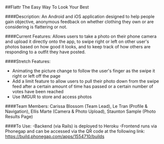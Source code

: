 ##Flattr
The Easy Way To Look Your Best

####Description:
An Android and iOS application designed to help people gain objective, anonymous feedback on whether clothing they own or are considering is flattering or not. 

####Current Features: 
Allows users to take a photo on their phone camera and upload it directly onto the app, to swipe right or left on other user's photos based on how good it looks, and to keep track of how others are responding to a outfit they have posted. 

####Stretch Features:
- Animating the picture change to follow the user's finger as the swipe it right or left off the page
- Add a limit feature to allow users to pull their photo down from the swipe feed after a certain amount of time has passed or a certain number of votes have been reached
- Use IMGUR to store and access photos


####Team Members: 
Carissa Blossom (Team Lead), Le Tran (Profile & Navigation), Ellis Marte (Camera & Photo Upload), Staunton Sample (Photo Results Page)

####To Use: 
-Backend (via Rails) is deployed to Heroku
-Frontend runs via Phonegap and can be accessed via the QR code at the following link: https://build.phonegap.com/apps/1554710/builds
